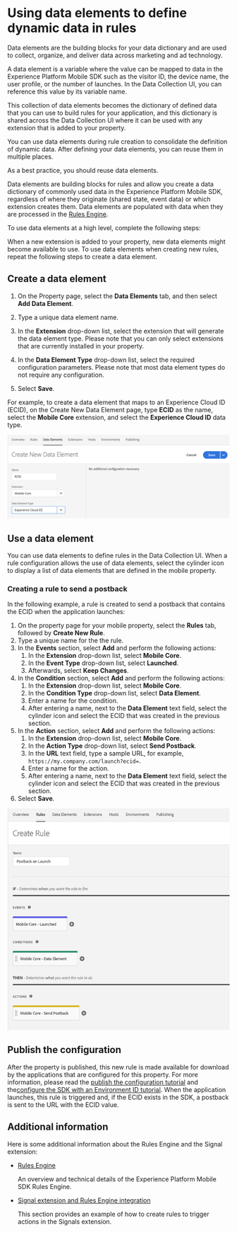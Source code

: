 # Using data elements to define dynamic data in rules

Data elements are the building blocks for your data dictionary and are used to collect, organize, and deliver data across marketing and ad technology.

A data element is a variable where the value can be mapped to data in the Experience Platform Mobile SDK such as the visitor ID, the device name, the user profile, or the number of launches. In the Data Collection UI, you can reference this value by its variable name.

This collection of data elements becomes the dictionary of defined data that you can use to build rules for your application, and this dictionary is shared across the Data Collection UI where it can be used with any extension that is added to your property.

You can use data elements during rule creation to consolidate the definition of dynamic data. After defining your data elements, you can reuse them in multiple places.

<InlineAlert variant="info" slots="text"/>

As a best practice, you should reuse data elements.

Data elements are building blocks for rules and allow you create a data dictionary of commonly used data in the Experience Platform Mobile SDK, regardless of where they originate (shared state, event data) or which extension creates them. Data elements are populated with data when they are processed in the [Rules Engine](../mobile-foundation-extensions/mobile-core/rules-engine/index.md).

To use data elements at a high level, complete the following steps:

<InlineAlert variant="info" slots="text"/>

When a new extension is added to your property, new data elements might become available to use. To use data elements when creating new rules, repeat the following steps to create a data element.

## Create a data element

1. On the Property page, select the **Data Elements** tab, and then select **Add Data Element**.
2. Type a unique data element name.
3. In the **Extension** drop-down list, select the extension that will generate the data element type. Please note that you can only select extensions that are currently installed in your property.

4. In the **Data Element Type** drop-down list, select the required configuration parameters. Please note that most data element types do not require any configuration.

5. Select **Save**.

For example, to create a data element that maps to an Experience Cloud ID (ECID), on the Create New Data Element page, type **ECID** as the name, select the **Mobile Core** extension, and select the **Experience Cloud ID** data type.

![create ECID data element](./assets/tags-data-elements/data-elements-create-data-element-ecid.png)

## Use a data element

You can use data elements to define rules in the Data Collection UI. When a rule configuration allows the use of data elements, select the cylinder icon to display a list of data elements that are defined in the mobile property.

### Creating a rule to send a postback

In the following example, a rule is created to send a postback that contains the ECID when the application launches:

1. On the property page for your mobile property, select the **Rules** tab, followed by **Create New Rule**.
2. Type a unique name for the the rule.
3. In the **Events** section, select **Add** and perform the following actions: 
   1. In the **Extension** drop-down list, select **Mobile Core**. 
   2. In the **Event Type** drop-down list, select **Launched**. 
   3. Afterwards, select **Keep Changes**.
4. In the **Condition** section, select **Add** and perform the following actions:
   1. In the **Extension** drop-down list, select **Mobile Core**. 
   2. In the **Condition Type** drop-down list, select **Data Element**. 
   3. Enter a name for the condition. 
   4. After entering a name, next to the **Data Element** text field, select the cylinder icon and select the ECID that was created in the previous section.
5. In the **Action** section, select **Add** and perform the following actions: 
   1. In the **Extension** drop-down list, select **Mobile Core**. 
   2. In the **Action Type** drop-down list, select **Send Postback**. 
   3. In the **URL** text field, type a sample URL, for example, `https://my.company.com/launch?ecid=`. 
   4. Enter a name for the action. 
   5. After entering a name, next to the **Data Element** text field, select the cylinder icon and select the ECID that was created in the previous section.
6. Select **Save**.

![create rule](./assets/tags-data-elements/data-elements-create-rule.png)

## Publish the configuration

After the property is published, this new rule is made available for download by the applications that are configured for this property. For more information, please read the [publish the configuration tutorial](../getting-started/create-a-mobile-property.md#publish-configuration) and the[configure the SDK with an Environment ID tutorial](../getting-started/track-events.md#configure-the-sdk-with-an-environment-id). When the application launches, this rule is triggered and, if the ECID exists in the SDK, a postback is sent to the URL with the ECID value.

## Additional information

Here is some additional information about the Rules Engine and the Signal extension:

* [Rules Engine](../mobile-foundation-extensions/mobile-core/rules-engine/index.md)

  An overview and technical details of the Experience Platform Mobile SDK Rules Engine.

* [Signal extension and Rules Engine integration](./rules-engine-integration.md)

  This section provides an example of how to create rules to trigger actions in the Signals extension.

